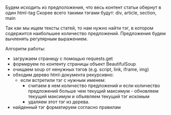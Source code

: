Будем исходить из предположения, что весь контент статьи обернут в один html-tag
Скорее всего такими тэгами будут: div, article, section, main

Так как мы ищем тексты статей, то нам нужно найти тэг, в котором содержится наибольшее количество предложений. 
Предложения будем вычленять регулярным выражением.

Алгоритм работы:
- загружаем страницу с помощью requests.get
- формируем по контенту страницы объект BeautifulSoup
- очищаем soup от ненужных тэгов (e.g. script, link, iframe, img)
- обходим дерево html-документа рекурсивно:
    - если встретили тэг с нужным именем:
        - считаем в нем количество предложений и если количество предложений больше чем текущий максимум - 
          обновляем текущий максимум и объявляем текущий тэг искомым
        - удаляем этот тэг из дерева. 
- найденный тэг форматируем согласно правилам